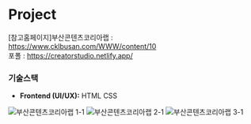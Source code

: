 # Project

[참고홈페이지]부산콘텐츠코리아랩 : https://www.cklbusan.com/WWW/content/10  
포폴 : https://creatorstudio.netlify.app/

### 기술스택
- **Frontend (UI/UX):**
  HTML
  CSS

![부산콘텐츠코리아랩 1-1](https://github.com/user-attachments/assets/75ef728d-19c1-4ce1-91b4-ca4573df9ed7)
![부산콘텐츠코리아랩 2-1](https://github.com/user-attachments/assets/ca916511-de5c-47a7-a2e3-2aa666316c7b)
![부산콘텐츠코리아랩 3-1](https://github.com/user-attachments/assets/f33fde2f-4976-4163-abe7-518ee8245e20)
